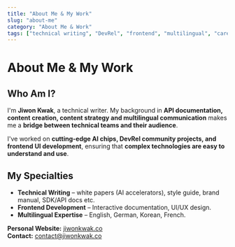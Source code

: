 ```yaml
---
title: "About Me & My Work"
slug: "about-me"
category: "About Me & Work"
tags: ["technical writing", "DevRel", "frontend", "multilingual", "career"]
---
```

# About Me & My Work

## Who Am I?
I'm **Jiwon Kwak**, a technical writer. My background in **API documentation, content creation, content strategy and multilingual communication** makes me a **bridge between technical teams and their audience**.

I've worked on **cutting-edge AI chips, DevRel community projects, and frontend UI development**, ensuring that **complex technologies are easy to understand and use**.

## My Specialties
- **Technical Writing** – white papers (AI accelerators), style guide, brand manual, SDK/API docs etc.
- **Frontend Development** – Interactive documentation, UI/UX design.
- **Multilingual Expertise** – English, German, Korean, French.

**Personal Website:** [jiwonkwak.co](https://jiwonkwak.co)  
**Contact:** [contact@jiwonkwak.co](mailto:contact@jiwonkwak.co)